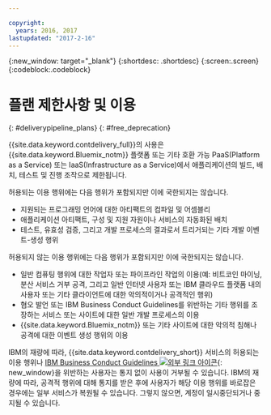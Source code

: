 ```yaml
---

copyright:
  years: 2016, 2017
lastupdated: "2017-2-16"
---
```

<!-- Copyright info at top of file: REQUIRED
    The copyright info is YAML content that must occur at the top of the MD file, before attributes are listed.
    It must be surrounded by 3 dashes.
    The value "years" can contain just one year or a two years separated by a comma. (years: 2014, 2016)
    Indentation as per the previous template must be preserved.
-->

{:new_window: target="_blank"}
{:shortdesc: .shortdesc}
{:screen:.screen}
{:codeblock:.codeblock}

# 플랜 제한사항 및 이용
{: #deliverypipeline_plans}
{: #free_deprecation}

{{site.data.keyword.contdelivery_full}}의 사용은 {{site.data.keyword.Bluemix_notm}} 플랫폼 또는 기타 호환 가능 PaaS(Platform as a Service) 또는 IaaS(Infrastructure as a Service)에서 애플리케이션의 빌드, 배치, 테스트 및 진행 조작으로 제한됩니다. 

허용되는 이용 행위에는 다음 행위가 포함되지만 이에 국한되지는 않습니다. 

* 지원되는 프로그래밍 언어에 대한 아티팩트의 컴파일 및 어셈블리
* 애플리케이션 아티팩트, 구성 및 지원 자원이나 서비스의 자동화된 배치
* 테스트, 유효성 검증, 그리고 개발 프로세스의 결과로서 트리거되는 기타 개발 이벤트-생성 행위

허용되지 않는 이용 행위에는 다음 행위가 포함되지만 이에 국한되지는 않습니다. 

* 일반 컴퓨팅 행위에 대한 작업자 또는 파이프라인 작업의 이용(예: 비트코인 마이닝, 분산 서비스 거부 공격, 그리고 일반 인터넷 사용자 또는 IBM 클라우드 플랫폼 내의 사용자 또는 기타 클라이언트에 대한 악의적이거나 공격적인 행위) 
* 혐오 발언 또는 IBM Business Conduct Guidelines를 위반하는 기타 행위를 조장하는 서비스 또는 사이트에 대한 일반 개발 프로세스의 이용
* {{site.data.keyword.Bluemix_notm}} 또는 기타 사이트에 대한 악의적 침해나 공격에 대한 이벤트 생성 행위의 이용

IBM의 재량에 따라, {{site.data.keyword.contdelivery_short}} 서비스의 허용되는 이용 행위나 [IBM Business Conduct Guidelines ![외부 링크 아이콘](../../icons/launch-glyph.svg "외부 링크 아이콘")](https://www.ibm.com/investor/governance/business-conduct-guidelines.html){: new_window}을 위반하는 사용자는 통지 없이 사용이 거부될 수 있습니다. IBM의 재량에 따라, 공격적 행위에 대해 통지를 받은 후에 사용자가 해당 이용 행위를 바로잡은 경우에는 일부 서비스가 복원될 수 있습니다. 그렇지 않으면, 계정이 일시중단되거나 중지될 수 있습니다.  

